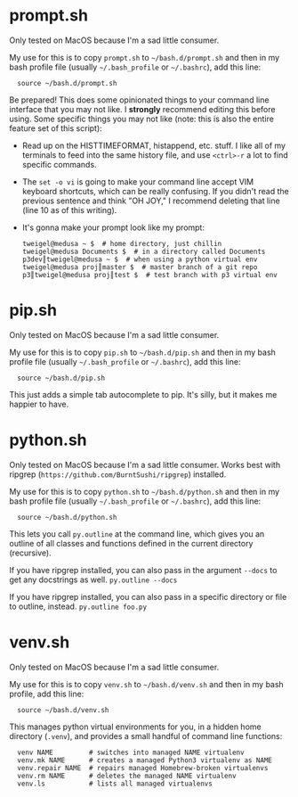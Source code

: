 # prompt.sh

Only tested on MacOS because I'm a sad little consumer.

My use for this is to copy `prompt.sh` to `~/bash.d/prompt.sh` and then in my
bash profile file (usually `~/.bash_profile` or `~/.bashrc`), add this line:

      source ~/bash.d/prompt.sh

Be prepared! This does some opinionated things to your command line interface
that you may not like. I **strongly** recommend editing this before using.
Some specific things you may not like (note: this is also the entire feature set
of this script):

* Read up on the HISTTIMEFORMAT, histappend, etc. stuff. I like all of my
  terminals to feed into the same history file, and use `<ctrl>-r` a lot to find
  specific commands.
* The `set -o vi` is going to make your command line accept VIM keyboard
  shortcuts, which can be really confusing. If you didn't read the previous
  sentence and think "OH JOY," I recommend deleting that line (line 10 as of
  this writing).
* It's gonna make your prompt look like my prompt:

      tweigel@medusa ~ $  # home directory, just chillin
      tweigel@medusa Documents $  # in a directory called Documents
      p3dev║tweigel@medusa ~ $  # when using a python virtual env
      tweigel@medusa proj║master $  # master branch of a git repo
      p3║tweigel@medusa proj║test $  # test branch with p3 virtual env


# pip.sh

Only tested on MacOS because I'm a sad little consumer.

My use for this is to copy `pip.sh` to `~/bash.d/pip.sh` and then in my
bash profile file (usually `~/.bash_profile` or `~/.bashrc`), add this line:

      source ~/bash.d/pip.sh

This just adds a simple tab autocomplete to pip. It's silly, but it makes me
happier to have.


# python.sh

Only tested on MacOS because I'm a sad little consumer. Works best with ripgrep
(`https://github.com/BurntSushi/ripgrep`) installed.

My use for this is to copy `python.sh` to `~/bash.d/python.sh` and then in my
bash profile file (usually `~/.bash_profile` or `~/.bashrc`), add this line:

      source ~/bash.d/python.sh

This lets you call `py.outline` at the command line, which gives you an outline
of all classes and functions defined in the current directory (recursive).

If you have ripgrep installed, you can also pass in the argument `--docs` to get
any docstrings as well. `py.outline --docs`

If you have ripgrep installed, you can also pass in a specific directory or file
to outline, instead. `py.outline foo.py`


# venv.sh

Only tested on MacOS because I'm a sad little consumer.

My use for this is to copy `venv.sh` to `~/bash.d/venv.sh` and then in my bash
profile, add this line:

      source ~/bash.d/venv.sh

This manages python virtual environments for you, in a hidden home directory
(`.venv`), and provides a small handful of command line functions:

      venv NAME         # switches into managed NAME virtualenv
      venv.mk NAME      # creates a managed Python3 virtualenv as NAME
      venv.repair NAME  # repairs managed Homebrew-broken virtualenvs
      venv.rm NAME      # deletes the managed NAME virtualenv
      venv.ls           # lists all managed virtualenvs
